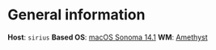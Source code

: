 # General information

**Host**: `sirius`
**Based OS**: [macOS Sonoma 14.1](https://www.apple.com/es/macos/)
**WM**: [Amethyst](https://ianyh.com/amethyst/)
